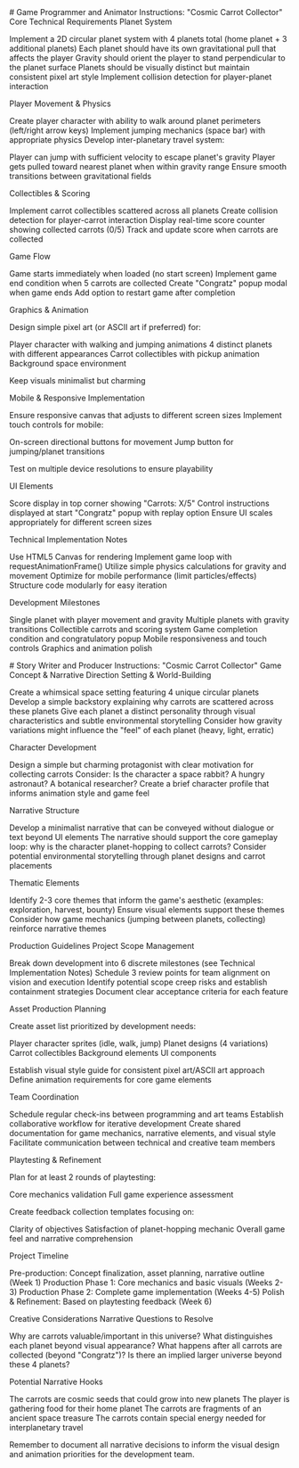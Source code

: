<prompt1>
# Game Programmer and Animator Instructions: "Cosmic Carrot Collector"
Core Technical Requirements
Planet System

Implement a 2D circular planet system with 4 planets total (home planet + 3 additional planets)
Each planet should have its own gravitational pull that affects the player
Gravity should orient the player to stand perpendicular to the planet surface
Planets should be visually distinct but maintain consistent pixel art style
Implement collision detection for player-planet interaction

Player Movement & Physics

Create player character with ability to walk around planet perimeters (left/right arrow keys)
Implement jumping mechanics (space bar) with appropriate physics
Develop inter-planetary travel system:

Player can jump with sufficient velocity to escape planet's gravity
Player gets pulled toward nearest planet when within gravity range
Ensure smooth transitions between gravitational fields



Collectibles & Scoring

Implement carrot collectibles scattered across all planets
Create collision detection for player-carrot interaction
Display real-time score counter showing collected carrots (0/5)
Track and update score when carrots are collected

Game Flow

Game starts immediately when loaded (no start screen)
Implement game end condition when 5 carrots are collected
Create "Congratz" popup modal when game ends
Add option to restart game after completion

Graphics & Animation

Design simple pixel art (or ASCII art if preferred) for:

Player character with walking and jumping animations
4 distinct planets with different appearances
Carrot collectibles with pickup animation
Background space environment


Keep visuals minimalist but charming

Mobile & Responsive Implementation

Ensure responsive canvas that adjusts to different screen sizes
Implement touch controls for mobile:

On-screen directional buttons for movement
Jump button for jumping/planet transitions


Test on multiple device resolutions to ensure playability

UI Elements

Score display in top corner showing "Carrots: X/5"
Control instructions displayed at start
"Congratz" popup with replay option
Ensure UI scales appropriately for different screen sizes

Technical Implementation Notes

Use HTML5 Canvas for rendering
Implement game loop with requestAnimationFrame()
Utilize simple physics calculations for gravity and movement
Optimize for mobile performance (limit particles/effects)
Structure code modularly for easy iteration

Development Milestones

Single planet with player movement and gravity
Multiple planets with gravity transitions
Collectible carrots and scoring system
Game completion condition and congratulatory popup
Mobile responsiveness and touch controls
Graphics and animation polish
</prompt1>


<prompt2>
# Story Writer and Producer Instructions: "Cosmic Carrot Collector"
Game Concept & Narrative Direction
Setting & World-Building

Create a whimsical space setting featuring 4 unique circular planets
Develop a simple backstory explaining why carrots are scattered across these planets
Give each planet a distinct personality through visual characteristics and subtle environmental storytelling
Consider how gravity variations might influence the "feel" of each planet (heavy, light, erratic)

Character Development

Design a simple but charming protagonist with clear motivation for collecting carrots
Consider: Is the character a space rabbit? A hungry astronaut? A botanical researcher?
Create a brief character profile that informs animation style and game feel

Narrative Structure

Develop a minimalist narrative that can be conveyed without dialogue or text beyond UI elements
The narrative should support the core gameplay loop: why is the character planet-hopping to collect carrots?
Consider potential environmental storytelling through planet designs and carrot placements

Thematic Elements

Identify 2-3 core themes that inform the game's aesthetic (examples: exploration, harvest, bounty)
Ensure visual elements support these themes
Consider how game mechanics (jumping between planets, collecting) reinforce narrative themes

Production Guidelines
Project Scope Management

Break down development into 6 discrete milestones (see Technical Implementation Notes)
Schedule 3 review points for team alignment on vision and execution
Identify potential scope creep risks and establish containment strategies
Document clear acceptance criteria for each feature

Asset Production Planning

Create asset list prioritized by development needs:

Player character sprites (idle, walk, jump)
Planet designs (4 variations)
Carrot collectibles
Background elements
UI components


Establish visual style guide for consistent pixel art/ASCII art approach
Define animation requirements for core game elements

Team Coordination

Schedule regular check-ins between programming and art teams
Establish collaborative workflow for iterative development
Create shared documentation for game mechanics, narrative elements, and visual style
Facilitate communication between technical and creative team members

Playtesting & Refinement

Plan for at least 2 rounds of playtesting:

Core mechanics validation
Full game experience assessment


Create feedback collection templates focusing on:

Clarity of objectives
Satisfaction of planet-hopping mechanic
Overall game feel and narrative comprehension



Project Timeline

Pre-production: Concept finalization, asset planning, narrative outline (Week 1)
Production Phase 1: Core mechanics and basic visuals (Weeks 2-3)
Production Phase 2: Complete game implementation (Weeks 4-5)
Polish & Refinement: Based on playtesting feedback (Week 6)

Creative Considerations
Narrative Questions to Resolve

Why are carrots valuable/important in this universe?
What distinguishes each planet beyond visual appearance?
What happens after all carrots are collected (beyond "Congratz")?
Is there an implied larger universe beyond these 4 planets?

Potential Narrative Hooks

The carrots are cosmic seeds that could grow into new planets
The player is gathering food for their home planet
The carrots are fragments of an ancient space treasure
The carrots contain special energy needed for interplanetary travel

Remember to document all narrative decisions to inform the visual design and animation priorities for the development team.
</prompt2>
